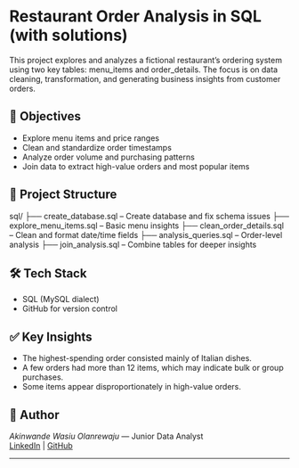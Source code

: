 # Restaurant Order Analysis in SQL (with solutions)

This project explores and analyzes a fictional restaurant’s ordering system using two key tables: menu_items and order_details. The focus is on data cleaning, transformation, and generating business insights from customer orders.

## 🧠 Objectives
- Explore menu items and price ranges
- Clean and standardize order timestamps
- Analyze order volume and purchasing patterns
- Join data to extract high-value orders and most popular items

## 📁 Project Structure

sql/
├── create_database.sql         – Create database and fix schema issues
├── explore_menu_items.sql      – Basic menu insights
├── clean_order_details.sql     – Clean and format date/time fields
├── analysis_queries.sql        – Order-level analysis
├── join_analysis.sql           – Combine tables for deeper insights



## 🛠 Tech Stack
- SQL (MySQL dialect)
- GitHub for version control

## ✅ Key Insights
- The highest-spending order consisted mainly of Italian dishes.
- A few orders had more than 12 items, which may indicate bulk or group purchases.
- Some items appear disproportionately in high-value orders.

## 📌 Author
*Akinwande Wasiu Olanrewaju* — Junior Data Analyst  
[LinkedIn](https://www.linkedin.com/in/akinwande-wasiu-b49b62327) | [GitHub](https://github.com/wandewise)

---
